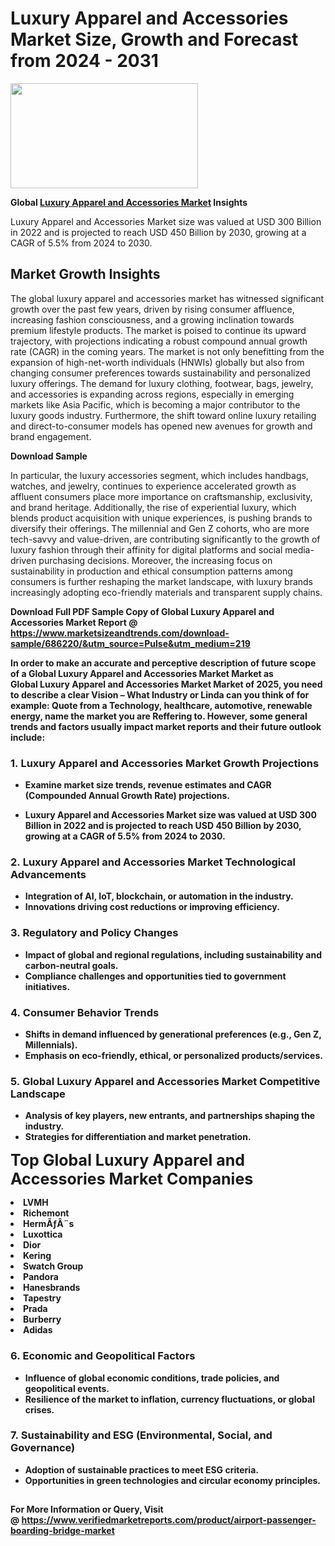 <H1>Luxury Apparel and Accessories Market Size, Growth and Forecast from 2024 - 2031</H1><img class="aligncenter size-medium wp-image-584254" src="https://thirdeyenews.in/wp-content/uploads/2024/09/Global-Market-Research-300x168.jpeg" alt="" width="300" height="168" /><p><strong>Global&nbsp;<a href="https://www.marketsizeandtrends.com/download-sample/686220/&amp;utm_source=Pulse&amp;utm_medium=219">Luxury Apparel and Accessories Market</a> Insights</strong></p><p>Luxury Apparel and Accessories Market size was valued at USD 300 Billion in 2022 and is projected to reach USD 450 Billion by 2030, growing at a CAGR of 5.5% from 2024 to 2030.</p><p><h2>Market Growth Insights</h2> <p>The global luxury apparel and accessories market has witnessed significant growth over the past few years, driven by rising consumer affluence, increasing fashion consciousness, and a growing inclination towards premium lifestyle products. The market is poised to continue its upward trajectory, with projections indicating a robust compound annual growth rate (CAGR) in the coming years. The market is not only benefitting from the expansion of high-net-worth individuals (HNWIs) globally but also from changing consumer preferences towards sustainability and personalized luxury offerings. The demand for luxury clothing, footwear, bags, jewelry, and accessories is expanding across regions, especially in emerging markets like Asia Pacific, which is becoming a major contributor to the luxury goods industry. Furthermore, the shift toward online luxury retailing and direct-to-consumer models has opened new avenues for growth and brand engagement.</p> <p><strong>Download Sample</strong></p> <p>In particular, the luxury accessories segment, which includes handbags, watches, and jewelry, continues to experience accelerated growth as affluent consumers place more importance on craftsmanship, exclusivity, and brand heritage. Additionally, the rise of experiential luxury, which blends product acquisition with unique experiences, is pushing brands to diversify their offerings. The millennial and Gen Z cohorts, who are more tech-savvy and value-driven, are contributing significantly to the growth of luxury fashion through their affinity for digital platforms and social media-driven purchasing decisions. Moreover, the increasing focus on sustainability in production and ethical consumption patterns among consumers is further reshaping the market landscape, with luxury brands increasingly adopting eco-friendly materials and transparent supply chains. <p><strong></p><p><span class=""><strong>Download Full PDF Sample Copy of Global Luxury Apparel and Accessories Market Report</strong> @ <a href="https://www.marketsizeandtrends.com/download-sample/686220/&amp;utm_source=Pulse&amp;utm_medium=219" target="_blank">https://www.marketsizeandtrends.com/download-sample/686220/&amp;utm_source=Pulse&amp;utm_medium=219</a></span></p><p>In order to make an accurate and perceptive description of future scope of a Global&nbsp;Luxury Apparel and Accessories Market Market as Global&nbsp;Luxury Apparel and Accessories Market Market of 2025, you need to describe a clear Vision &ndash; What Industry or Linda can you think of for example: Quote from a Technology, healthcare, automotive, renewable energy, name the market you are Reffering to. However, some general trends and factors usually impact market reports and their future outlook include:</p><h3>1.&nbsp;<strong>Luxury Apparel and Accessories Market Growth Projections</strong></h3><ul><li>Examine market size trends, revenue estimates and CAGR (Compounded Annual Growth Rate) projections.</li><li><p>Luxury Apparel and Accessories Market size was valued at USD 300 Billion in 2022 and is projected to reach USD 450 Billion by 2030, growing at a CAGR of 5.5% from 2024 to 2030.</p></li></ul><h3>2.&nbsp;<strong>Luxury Apparel and Accessories Market Technological Advancements</strong></h3><ul><li>Integration of AI, IoT, blockchain, or automation in the industry.</li><li>Innovations driving cost reductions or improving efficiency.</li></ul><h3>3.&nbsp;<strong>Regulatory and Policy Changes</strong></h3><ul><li>Impact of global and regional regulations, including sustainability and carbon-neutral goals.</li><li>Compliance challenges and opportunities tied to government initiatives.</li></ul><h3>4.&nbsp;<strong>Consumer Behavior Trends</strong></h3><ul><li>Shifts in demand influenced by generational preferences (e.g., Gen Z, Millennials).</li><li>Emphasis on eco-friendly, ethical, or personalized products/services.</li></ul><h3>5.&nbsp;<strong>Global Luxury Apparel and Accessories Market Competitive Landscape</strong></h3><ul><li>Analysis of key players, new entrants, and partnerships shaping the industry.</li><li>Strategies for differentiation and market penetration.</li></ul><p data-pm-slice="1 1 []"><span style="color: inherit; font-family: inherit; font-size: 25px;">Top Global Luxury Apparel and Accessories Market Companies</span></p><div class="" data-test-id=""><p><li>LVMH</li><li> Richemont</li><li> HermÃƒÂ¨s</li><li> Luxottica</li><li> Dior</li><li> Kering</li><li> Swatch Group</li><li> Pandora</li><li> Hanesbrands</li><li> Tapestry</li><li> Prada</li><li> Burberry</li><li> Adidas</li></p></div><h3>6.&nbsp;<strong>Economic and Geopolitical Factors</strong></h3><ul><li>Influence of global economic conditions, trade policies, and geopolitical events.</li><li>Resilience of the market to inflation, currency fluctuations, or global crises.</li></ul><h3>7.&nbsp;<strong>Sustainability and ESG (Environmental, Social, and Governance)</strong></h3><ul><li>Adoption of sustainable practices to meet ESG criteria.</li><li>Opportunities in green technologies and circular economy principles.</li></ul><h2><strong style="font-size: 14px;">For More Information or Query, Visit @&nbsp;</strong><a style="background-color: #ffffff; font-size: 14px;" href="https://www.marketsizeandtrends.com/report/luxury-apparel-and-accessories-market/" target="_blank">https://www.verifiedmarketreports.com/product/airport-passenger-boarding-bridge-market</a></h2>
